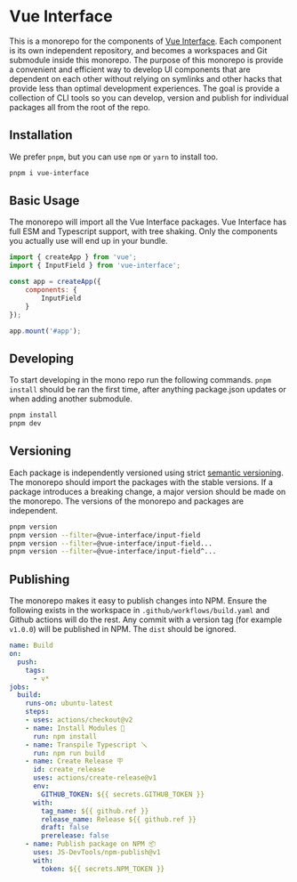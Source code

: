# Vue Interface

This is a monorepo for the components of [Vue Interface](https://github.com/vue-interface). Each component is its own independent repository, and becomes a workspaces and Git submodule inside this monorepo. The purpose of this monorepo is provide a convenient and efficient way to develop UI components that are dependent on each other without relying on symlinks and other hacks that provide less than optimal development experiences. The goal is provide a collection of CLI tools so you can develop, version and publish for individual packages all from the root of the repo.

## Installation

We prefer `pnpm`, but you can use `npm` or `yarn` to install too. 

```bash
pnpm i vue-interface
```

## Basic Usage

The monorepo will import all the Vue Interface packages. Vue Interface has full ESM and Typescript support, with tree shaking. Only the components you actually use will end up in your bundle.

```js
import { createApp } from 'vue';
import { InputField } from 'vue-interface';

const app = createApp({
    components: {
        InputField
    }
});

app.mount('#app');
```

## Developing

To start developing in the mono repo run the following commands. `pnpm install` should be ran the first time, after anything package.json updates or when adding another submodule.

```bash
pnpm install
pnpm dev
```

## Versioning

Each package is independently versioned using strict [semantic versioning](https://semver.org/). The monorepo should import the packages with the stable versions. If a package introduces a breaking change, a major version should be made on the monorepo. The versions of the monorepo and packages are independent.

```bash
pnpm version
pnpm version --filter=@vue-interface/input-field
pnpm version --filter=@vue-interface/input-field...
pnpm version --filter=@vue-interface/input-field^...
```

## Publishing

The monorepo makes it easy to publish changes into NPM. Ensure the following exists in the workspace in `.github/workflows/build.yaml` and Github actions will do the rest. Any commit with a version tag (for example `v1.0.0`) will be published in NPM. The `dist` should be ignored.

```yaml
name: Build
on:
  push:
    tags:
      - v*
jobs:
  build:
    runs-on: ubuntu-latest
    steps:
    - uses: actions/checkout@v2
    - name: Install Modules 🔌 
      run: npm install
    - name: Transpile Typescript 🪛 
      run: npm run build
    - name: Create Release 🪧
      id: create_release
      uses: actions/create-release@v1
      env:
        GITHUB_TOKEN: ${{ secrets.GITHUB_TOKEN }}
      with:
        tag_name: ${{ github.ref }}
        release_name: Release ${{ github.ref }}
        draft: false
        prerelease: false
    - name: Publish package on NPM 📦
      uses: JS-DevTools/npm-publish@v1
      with:
        token: ${{ secrets.NPM_TOKEN }}
```
